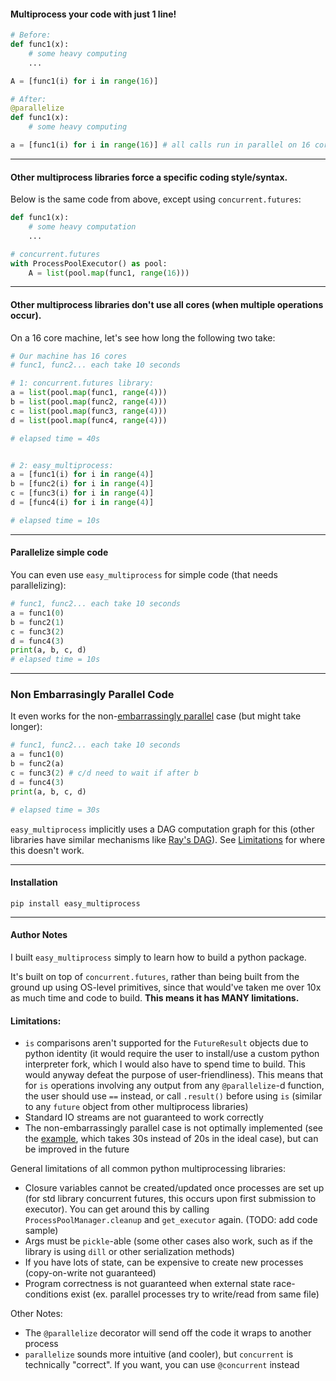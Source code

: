 
#### Multiprocess your code with just 1 line!

```python
# Before:
def func1(x):
	# some heavy computing
    ...

A = [func1(i) for i in range(16)]

# After:
@parallelize
def func1(x):
	# some heavy computing

a = [func1(i) for i in range(16)] # all calls run in parallel on 16 cores
```
---
#### Other multiprocess libraries force a specific coding style/syntax.
 Below is the same code from above, except using `concurrent.futures`:

```python
def func1(x):
	# some heavy computation
    ...

# concurrent.futures
with ProcessPoolExecutor() as pool:
	A = list(pool.map(func1, range(16)))
```
---
#### Other multiprocess libraries don't use all cores (when multiple operations occur). 

On a 16 core machine, let's see how long the following two take:

```python
# Our machine has 16 cores
# func1, func2... each take 10 seconds

# 1: concurrent.futures library:
a = list(pool.map(func1, range(4)))
b = list(pool.map(func2, range(4)))
c = list(pool.map(func3, range(4)))
d = list(pool.map(func4, range(4)))

# elapsed time = 40s


# 2: easy_multiprocess:
a = [func1(i) for i in range(4)]
b = [func2(i) for i in range(4)]
c = [func3(i) for i in range(4)]
d = [func4(i) for i in range(4)]

# elapsed time = 10s
```
---
#### Parallelize simple code
You can even use ```easy_multiprocess``` for simple code (that needs parallelizing):
```python
# func1, func2... each take 10 seconds
a = func1(0)
b = func2(1)
c = func3(2)
d = func4(3)
print(a, b, c, d)
# elapsed time = 10s
```
---
### Non Embarrasingly Parallel Code
It even works for the non-[embarrassingly parallel](https://en.wikipedia.org/wiki/Embarrassingly_parallel) case (but might take longer):

```python
# func1, func2... each take 10 seconds
a = func1(0)
b = func2(a)
c = func3(2) # c/d need to wait if after b
d = func4(3)
print(a, b, c, d)

# elapsed time = 30s
```
`easy_multiprocess` implicitly uses a DAG computation graph for this (other libraries have similar mechanisms like [Ray's DAG](https://docs.ray.io/en/latest/ray-core/ray-dag.html)). See [Limitations](#limitations) for where this doesn't work.

---
#### Installation
```
pip install easy_multiprocess
```
---
#### Author Notes
I built ```easy_multiprocess``` simply to learn how to build a python package. 

It's built on top of ```concurrent.futures```, rather than being built from the ground up using OS-level primitives, since that would've taken me over 10x as much time and code to build. **This means it has MANY limitations.**

#### Limitations:
- ```is``` comparisons aren't supported for the ```FutureResult``` objects due to python identity (it would require the user to install/use a custom python interpreter fork, which I would also have to spend time to build. This would anyway defeat the purpose of user-friendliness). This means that for ```is``` operations involving any output from any ```@parallelize```-d function, the user should use ```==``` instead, or call ```.result()``` before using ```is``` (similar to any ```future``` object from other multiprocess libraries)
- Standard IO streams are not guaranteed to work correctly
- The non-embarrassingly parallel case is not optimally implemented (see the [example](#non-embarrasingly-parallel-code), which takes 30s instead of 20s in the ideal case), but can be improved in the future

General limitations of all common python multiprocessing libraries:
- Closure variables cannot be created/updated once processes are set up (for std library concurrent futures, this occurs upon first submission to executor). You can get around this by calling ```ProcessPoolManager.cleanup``` and ```get_executor``` again. (TODO: add code sample)
- Args must be ```pickle```-able (some other cases also work, such as if the library is using ```dill``` or other serialization methods)
- If you have lots of state, can be expensive to create new processes (copy-on-write not guaranteed)
- Program correctness is not guaranteed when external state race-conditions exist (ex. parallel processes try to write/read from same file)

Other Notes:
- The ```@parallelize``` decorator will send off the code it wraps to another process
- ```parallelize``` sounds more intuitive (and cooler), but ```concurrent``` is technically "correct". If you want, you can use ```@concurrent``` instead
